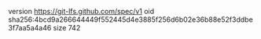 version https://git-lfs.github.com/spec/v1
oid sha256:4bcd9a266644449f552445d4e3885f256d6b02e36b88e52f3ddbe3f7aa5a4a46
size 742
